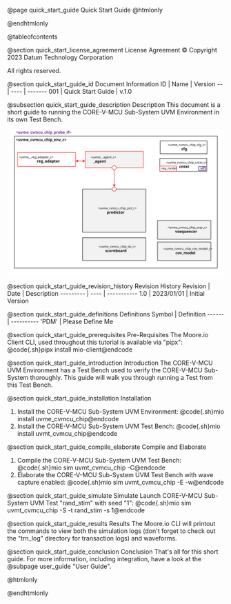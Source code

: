@page quick_start_guide Quick Start Guide
@htmlonly
<div class="autonumbering">
@endhtmlonly



@tableofcontents



@section quick_start_license_agreement License Agreement
© Copyright 2023 Datum Technology Corporation

All rights reserved.



@section quick_start_guide_id Document Information
ID | Name | Version
-- | ---- | -------
001 | Quick Start Guide | v.1.0


@subsection quick_start_guide_description Description
This document is a short guide to running the CORE-V-MCU Sub-System UVM Environment in its own Test Bench.

![uvme_cvmcu_chip_env_c Block Diagram](env_block_diagram.svg)



@section quick_start_guide_revision_history Revision History
Revision  | Date | Description
--------- | ---- | -----------
1.0 | 2023/01/01 | Initial Version



@section quick_start_guide_definitions Definitions
Symbol | Definition
------ | ----------
 'PDM' | Please Define Me



@section quick_start_guide_prerequisites Pre-Requisites
The Moore.io Client CLI, used throughout this tutorial is available via "pipx":
@code{.sh}pipx install mio-client@endcode



@section quick_start_guide_introduction Introduction
The CORE-V-MCU UVM Environment has a Test Bench used to verify the CORE-V-MCU Sub-System thoroughly.
This guide will walk you through running a Test from this Test Bench.



@section quick_start_guide_installation Installation
1. Install the CORE-V-MCU Sub-System UVM Environment: @code{.sh}mio install uvme_cvmcu_chip@endcode
2. Install the CORE-V-MCU Sub-System UVM Test Bench: @code{.sh}mio install uvmt_cvmcu_chip@endcode


@section quick_start_guide_compile_elaborate Compile and Elaborate
1. Compile the CORE-V-MCU Sub-System UVM Test Bench: @code{.sh}mio sim uvmt_cvmcu_chip -C@endcode
2. Elaborate the CORE-V-MCU Sub-System UVM Test Bench with wave capture enabled: @code{.sh}mio sim uvmt_cvmcu_chip -E -w@endcode


@section quick_start_guide_simulate Simulate
Launch CORE-V-MCU Sub-System UVM Test "rand_stim" with seed "1":
@code{.sh}mio sim uvmt_cvmcu_chip -S -t rand_stim -s 1@endcode



@section quick_start_guide_results Results
The Moore.io CLI will printout the commands to view both the simulation logs (don't forget to check out the "trn_log"
directory for transaction logs) and waveforms.



@section quick_start_guide_conclusion Conclusion
That's all for this short guide.  For more information, including integration, have a look at the @subpage user_guide "User Guide".



@htmlonly
</div>
@endhtmlonly